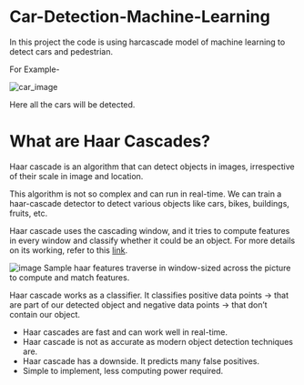 # Car-Detection-Machine-Learning
In this project the code is using harcascade model of machine learning to detect cars and pedestrian.

For Example-

![car_image](https://user-images.githubusercontent.com/68498812/202897468-447c12c7-e4ab-4bfe-b5cf-4837a3702222.jpg)

Here all the cars will be detected.

# What are Haar Cascades?
Haar cascade is an algorithm that can detect objects in images, irrespective of their scale in image and location.

This algorithm is not so complex and can run in real-time. We can train a haar-cascade detector to detect various objects like cars, bikes, buildings, fruits, etc.

Haar cascade uses the cascading window, and it tries to compute features in every window and classify whether it could be an object. For more details on its working, refer to this <a href="https://medium.com/analytics-vidhya/haar-cascades-explained-38210e57970d">link</a>.

![image](https://user-images.githubusercontent.com/68498812/202897565-6c5641c0-f0f5-42fc-b57c-b11084f55f75.png)
Sample haar features traverse in window-sized across the picture to compute and match features.

Haar cascade works as a classifier. It classifies positive data points → that are part of our detected object and negative data points → that don’t contain our object.
<ul>
<li>Haar cascades are fast and can work well in real-time.</li>
<li>Haar cascade is not as accurate as modern object detection techniques are.</li>
<li>Haar cascade has a downside. It predicts many false positives.</li>
<li>Simple to implement, less computing power required.</li>
</ul>
